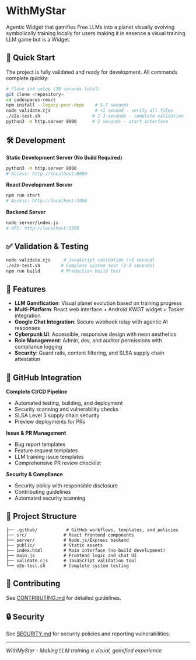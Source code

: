 # WithMyStar

Agentic Widget that gamifies Free LLMs into a planet visually evolving symbolically training locally for users making it in essence a visual training LLM game but is a Widget.

## 🚀 Quick Start

The project is fully validated and ready for development. All commands complete quickly:

```bash
# Clone and setup (30 seconds total)
git clone <repository>
cd codespaces-react
npm install --legacy-peer-deps    # 5-7 seconds
node validate.cjs                 # <1 second - verify all files
./e2e-test.sh                    # 2-3 seconds - complete validation
python3 -m http.server 8000      # 2 seconds - start interface
```

## 🛠️ Development

**Static Development Server (No Build Required)**
```bash
python3 -m http.server 8000
# Access: http://localhost:8000
```

**React Development Server**
```bash
npm run start
# Access: http://localhost:3000
```

**Backend Server**
```bash
node server/index.js
# API: http://localhost:5000
```

## ✅ Validation & Testing

```bash
node validate.cjs     # JavaScript validation (<1 second)
./e2e-test.sh        # Complete system test (2-3 seconds)
npm run build        # Production build test
```

## 🎯 Features

- **LLM Gamification**: Visual planet evolution based on training progress
- **Multi-Platform**: React web interface + Android KWGT widget + Tasker integration
- **Google Chat Integration**: Secure webhook relay with agentic AI responses
- **Cyberpunk UI**: Accessible, responsive design with neon aesthetics
- **Role Management**: Admin, dev, and auditor permissions with compliance logging
- **Security**: Guard rails, content filtering, and SLSA supply chain attestation

## 🔧 GitHub Integration

**Complete CI/CD Pipeline**
- Automated testing, building, and deployment
- Security scanning and vulnerability checks
- SLSA Level 3 supply chain security
- Preview deployments for PRs

**Issue & PR Management**
- Bug report templates
- Feature request templates
- LLM training issue templates
- Comprehensive PR review checklist

**Security & Compliance**
- Security policy with responsible disclosure
- Contributing guidelines
- Automated security scanning

## 📁 Project Structure

```
├── .github/           # GitHub workflows, templates, and policies
├── src/              # React frontend components
├── server/           # Node.js/Express backend
├── public/           # Static assets
├── index.html        # Main interface (no-build development)
├── main.js           # Frontend logic and chat UI
├── validate.cjs      # JavaScript validation tool
└── e2e-test.sh       # Complete system testing
```

## 🌟 Contributing

See [CONTRIBUTING.md](CONTRIBUTING.md) for detailed guidelines.

## 🔒 Security

See [SECURITY.md](SECURITY.md) for security policies and reporting vulnerabilities.

---

*WithMyStar - Making LLM training a visual, gamified experience*
